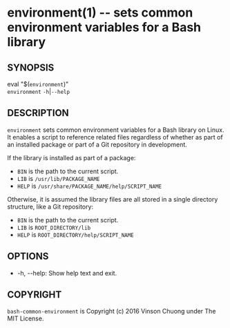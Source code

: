 # environment(1) -- sets common environment variables for a Bash library

## SYNOPSIS
eval "$(`environment`)"<br>
`environment` `-h`|`--help`<br>

## DESCRIPTION
`environment` sets common environment variables for a Bash library on Linux. It
enables a script to reference related files regardless of whether as part of an
installed package or part of a Git repository in development.

If the library is installed as part of a package:

* `BIN` is the path to the current script.
* `LIB` is `/usr/lib/PACKAGE_NAME`
* `HELP` is `/usr/share/PACKAGE_NAME/help/SCRIPT_NAME`

Otherwise, it is assumed the library files are all stored in a single directory
structure, like a Git repository:

* `BIN` is the path to the current script.
* `LIB` is `ROOT_DIRECTORY/lib`
* `HELP` is `ROOT_DIRECTORY/help/SCRIPT_NAME`

## OPTIONS
* -h, --help:
  Show help text and exit.

## COPYRIGHT
`bash-common-environment` is Copyright (c) 2016 Vinson Chuong under The MIT License.
